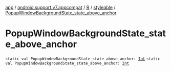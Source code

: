 [app](../../../index.md) / [android.support.v7.appcompat](../../index.md) / [R](../index.md) / [styleable](index.md) / [PopupWindowBackgroundState_state_above_anchor](.)

# PopupWindowBackgroundState_state_above_anchor

`static val PopupWindowBackgroundState_state_above_anchor: `[`Int`](https://kotlinlang.org/api/latest/jvm/stdlib/kotlin/-int/index.html)
`static val PopupWindowBackgroundState_state_above_anchor: `[`Int`](https://kotlinlang.org/api/latest/jvm/stdlib/kotlin/-int/index.html)